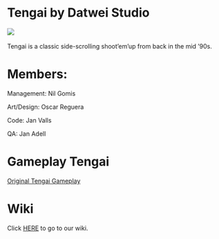 # Tengai by Datwei Studio


![](https://lh6.ggpht.com/nyXhVkiDjRTP4B-L69HKoVosDyRDuHrsv7UadWTc0VMi-8ohmd4POXZ3KmCQ7XfcAws=h310)
![]()  


Tengai is a classic side-scrolling shoot’em’up from back in the mid ’90s.  

# Members:
Management:	Nil Gomis  

Art/Design:	Oscar Reguera  

Code:	Jan Valls  

QA:	Jan Adell  


# Gameplay Tengai
[Original Tengai Gameplay](https://www.youtube.com/watch?v=FOnlGTzJAIY&)

# Wiki 

Click [HERE](https://github.com/Nilgomis/Datwei-Studio/wiki) to go to our wiki.
